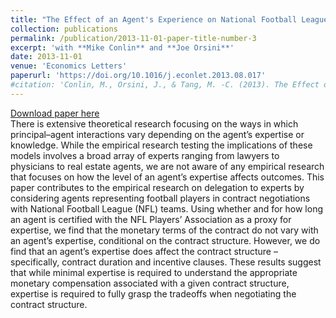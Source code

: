 ```yaml
---
title: "The Effect of an Agent's Experience on National Football League Contract Structure"
collection: publications
permalink: /publication/2013-11-01-paper-title-number-3
excerpt: 'with **Mike Conlin** and **Joe Orsini**'
date: 2013-11-01
venue: 'Economics Letters'
paperurl: 'https://doi.org/10.1016/j.econlet.2013.08.017'
#citation: 'Conlin, M., Orsini, J., & Tang, M. -C. (2013). The Effect of an Agent’s Expertise on National Football League Contract Structure. Economics Letters, 121(2), 275–281.'
---
```


[Download paper here](https://www.dropbox.com/s/xv196u9gmtoy6jb/EL.pdf?dl=0)<br/>
There is extensive theoretical research focusing on the ways in which principal–agent interactions vary
depending on the agent’s expertise or knowledge. While the empirical research testing the implications
of these models involves a broad array of experts ranging from lawyers to physicians to real estate agents,
we are not aware of any empirical research that focuses on how the level of an agent’s expertise affects
outcomes. This paper contributes to the empirical research on delegation to experts by considering agents
representing football players in contract negotiations with National Football League (NFL) teams. Using
whether and for how long an agent is certified with the NFL Players’ Association as a proxy for expertise,
we find that the monetary terms of the contract do not vary with an agent’s expertise, conditional on
the contract structure. However, we do find that an agent’s expertise does affect the contract structure –
specifically, contract duration and incentive clauses. These results suggest that while minimal expertise
is required to understand the appropriate monetary compensation associated with a given contract
structure, expertise is required to fully grasp the tradeoffs when negotiating the contract structure.
